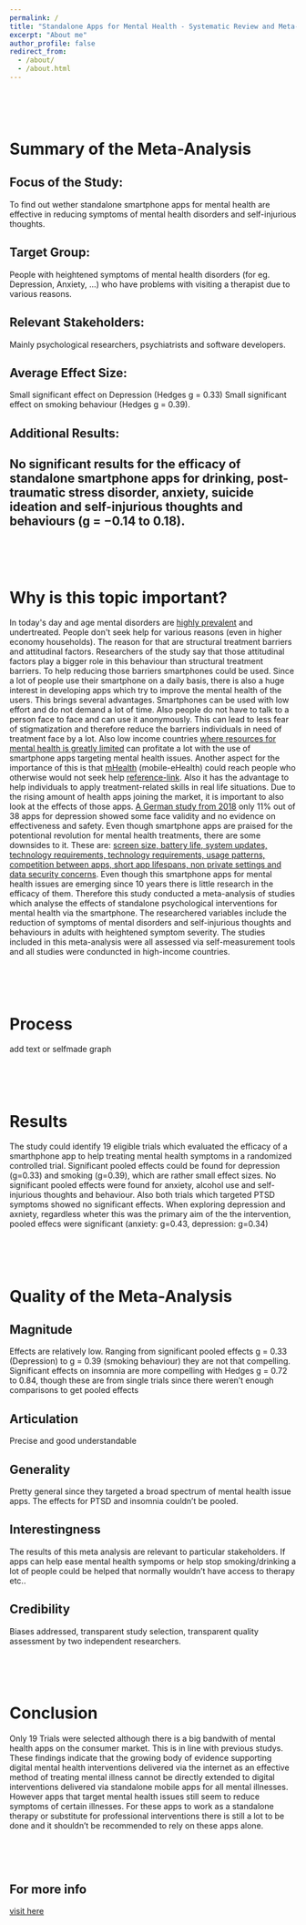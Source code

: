 ```yaml
---
permalink: /
title: "Standalone Apps for Mental Health - Systematic Review and Meta-Analysis"
excerpt: "About me"
author_profile: false
redirect_from: 
  - /about/
  - /about.html
---
```

 <br>
 <p> </p>
 <br>

Summary of the Meta-Analysis
======

Focus of the Study:
------
To find out wether standalone smartphone apps for mental health are effective in reducing symptoms of mental health disorders and self-injurious thoughts.

Target Group:
------
People with heightened symptoms of mental health disorders (for eg. Depression, Anxiety, ...) who have problems with visiting a therapist due to various reasons.

Relevant Stakeholders:
------
Mainly psychological researchers, psychiatrists and software developers.

Average Effect Size:
------
Small significant effect on Depression (Hedges g = 0.33)
Small significant effect on smoking behaviour (Hedges g = 0.39).

Additional Results:
------
No significant results for the efficacy of standalone smartphone apps for drinking, post-traumatic stress disorder, anxiety, suicide ideation and self-injurious thoughts and behaviours (g = −0.14 to 0.18). 
------

 <br>
 <p> </p>
 <br>


Why is this topic important?
======
In today's day and age mental disorders are [highly prevalent](https://ourworldindata.org/mental-health) and undertreated. 
People don't seek help for various reasons (even in higher economy households). 
The reason for that are structural treatment barriers and attitudinal factors. 
Researchers of the study say that those attitudinal factors play a bigger role in this behaviour than structural treatment barriers. 
To help reducing those barriers smartphones could be used. Since a lot of people use their smartphone on a daily basis, there is also a huge interest in developing apps which try to improve the mental health of the users. This brings several advantages. Smartphones can be used with low effort and do not demand a lot of time. Also people do not have to talk to a person face to face and can use it anonymously. This can lead to less fear of stigmatization and therefore reduce the barriers individuals in need of treatment face by a lot. Also low income countries [where resources for mental health is greatly limited](https://reader.elsevier.com/reader/sd/pii/S2215036616300244?token=D1889E742F3EEF16D044C641067431556B3FD855B21E5DA59994AB7A6631F07A4716AE776353C394E5F11DAECB558BE5&originRegion=eu-west-1&originCreation=20220514153347) can profitate a lot with the use of smartphone apps targeting mental health issues. Another aspect for the importance of this is that [mHealth](https://www.e-health-suisse.ch/gemeinschaften-umsetzung/ehealth-aktivitaeten/mhealth.html#:~:text=«mHealth»%20ist%20ein%20besonderer%20Aspekt,Patientendossier%20(EPD)%20zu%20nutzen.) (mobile-eHealth) could reach people who otherwise would not seek help [reference-link](https://eprints.bournemouth.ac.uk/31262/3/EFPA%20paper%20V2%20JT%20%281%29.pdf). Also it has the advantage to help individuals to apply treatment-related skills in real life situations. 
Due to the rising amount of health apps joining the market, it is important to also look at the effects of those apps. [A German study from 2018](https://www.researchgate.net/profile/Lasse-Sander-4/publication/325451433_Hilfe_aus_dem_App-Store_Eine_systematische_Ubersichtsarbeit_und_Evaluation_von_Apps_zur_Anwendung_bei_Depressionen/links/5bc5f347299bf17a1c55add1/Hilfe-aus-dem-App-Store-Eine-systematische-Uebersichtsarbeit-und-Evaluation-von-Apps-zur-Anwendung-bei-Depressionen.pdf) only 11% out of 38 apps for depression showed some face validity and no evidence on effectiveness and safety. 
Even though smartphone apps are praised for the potentional revolution for mental health treatments, there are some downsides to it. 
These are: [screen size, battery life, system updates, technology requirements, technology requirements, usage patterns, competition between apps, short app lifespans, non private settings and data security concerns](https://www.nature.com/articles/s41746-019-0188-8.pdf?origin=ppub).
Even though this smartphone apps for mental health issues are emerging since 10 years there is little research in the efficacy of them. Therefore this study conducted a meta-analysis of studies which analyse the effects of standalone psychological interventions for mental health via the smartphone. The researchered variables include the reduction of symptoms of mental disorders and self-injurious thoughts and behaviours in adults with heightened symptom severity. The studies included in this meta-analysis were all assessed via self-measurement tools and all studies were conduncted in high-income countries.     

<br>
<p> </p>
<br>

Process
======
add text or selfmade graph

<br>
<p> </p>
<br>

Results
======

The study could identify 19 eligible trials which evaluated the efficacy of a smarthphone app to help treating mental health symptoms in a randomized controlled trial. Significant pooled effects could be found for depression (g=0.33) and smoking (g=0.39), which are rather small effect sizes. No significant pooled effects were found for anxiety, alcohol use and self-injurious thoughts and behaviour. Also both trials which targeted PTSD symptoms showed no significant effects. When exploring depression and axniety, regardless wheter this was the primary aim of the the intervention, pooled effecs were significant (anxiety: g=0.43, depression: g=0.34)


<br>
<p> </p>
<br>


Quality of the Meta-Analysis
======

 Magnitude
------
Effects are relatively low. Ranging from significant pooled effects g = 0.33 (Depression) to g = 0.39 (smoking behaviour) they are not that compelling. Significant effects on insomnia are more compelling with Hedges g = 0.72 to 0.84, though these are from single trials since there weren’t enough comparisons to get pooled effects

Articulation
------ 
Precise and good understandable

Generality
------ 
Pretty general since they targeted a broad spectrum of mental health issue apps. The effects for PTSD and insomnia couldn’t be pooled.

Interestingness
------ 
The results of this meta analysis are relevant to particular stakeholders. If apps can help ease mental health sympoms or help stop smoking/drinking a lot of people could be helped that normally wouldn’t have access to therapy etc.. 

Credibility
------ 
Biases addressed, transparent study selection, transparent quality assessment by two independent researchers.



<br>
<p> </p>
<br>

Conclusion
======
Only 19 Trials were selected although there is a big bandwith of mental health apps on the consumer market. This is in line with previous studys. 
These findings indicate that the growing body of evidence supporting digital mental health interventions delivered via the internet as an effective method of treating mental illness cannot be directly extended to digital interventions delivered via standalone mobile apps for all mental illnesses. However apps that target mental health issues still seem to reduce symptoms of certain illnesses. For these apps to work as a standalone therapy or substitute for professional interventions there is still a lot to be done and it shouldn’t be recommended to rely on these apps alone.

<br>
<p> </p>
<br>



For more info
------
[visit here](https://www.nature.com/articles/s41746-019-0188-8.pdf?origin=ppub)

